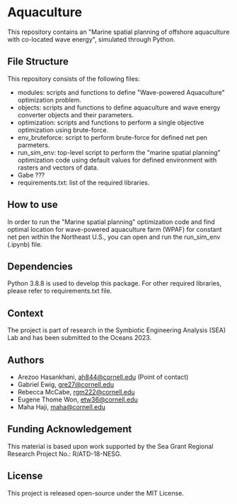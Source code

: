 # Aquaculture
This repository contains an "Marine spatial planning of offshore aquaculture with co-located wave energy", simulated through Python.

## File Structure
This repository consists of the following files:
- modules: scripts and functions to define "Wave-powered Aquaculture" optimization problem.
- objects: scripts and functions to define aquaculture and wave energy converter objects and their parameters.
- optimization: scripts and functions to perform a single objective optimization using brute-force.
- env_bruteforce: script to perform brute-force for defined net pen parmeters.
- run_sim_env: top-level script to perform the "marine spatial planning" optimization code using default values for defined environment with rasters and vectors of data.
- Gabe ???
- requirements.txt: list of the required libraries.

## How to use
In order to run the "Marine spatial planning" optimization code and find optimal location for wave-powered aquaculture farm (WPAF) for constant net pen within the Northeast U.S., you can open and run the run_sim_env (.ipynb) file.

## Dependencies
Python 3.8.8 is used to develop this package. 
For other required libraries, please refer to requirements.txt file.

## Context
The project is part of research in the Symbiotic Engineering Analysis (SEA) Lab and has been submitted to the Oceans 2023.

## Authors
- Arezoo Hasankhani, ah844@cornell.edu (Point of contact)
- Gabriel Ewig, gre27@cornell.edu
- Rebecca McCabe, rgm222@cornell.edu 
- Eugene Thome Won, etw36@cornell.edu
- Maha Haji, maha@cornell.edu

## Funding Acknowledgement
This material is based upon work supported by the Sea Grant Regional Research Project No.: R/ATD-18-NESG.

## License
This project is released open-source under the MIT License. 
